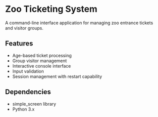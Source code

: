 # Zoo Ticketing System

A command-line interface application for managing zoo entrance tickets and visitor groups.

## Features
- Age-based ticket processing
- Group visitor management
- Interactive console interface
- Input validation
- Session management with restart capability

## Dependencies
- simple_screen library
- Python 3.x
